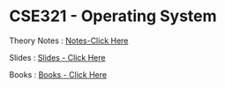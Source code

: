 # CSE321 - Operating System 


Theory Notes : [Notes-Click Here](https://drive.google.com/drive/folders/145FUqUQ6GhPQDjNjO4IQSdaOEDaPYkTX?usp=sharing)

Slides : [Slides - Click Here](https://drive.google.com/drive/folders/1oJS76u4wL8IUvBwEq6W7OQ0c7tttXiwq?usp=sharing)

Books : [Books - Click Here](https://drive.google.com/drive/folders/1b2UtTTT6vkUFy8b5ML0qUab38AlSh3iK?usp=sharing)
